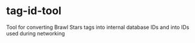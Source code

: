 # tag-id-tool
Tool for converting Brawl Stars tags into internal database IDs and into IDs used during networking

